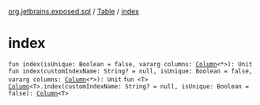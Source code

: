[org.jetbrains.exposed.sql](../index.md) / [Table](index.md) / [index](.)

# index

`fun index(isUnique: Boolean = false, vararg columns: `[`Column`](../-column/index.md)`<*>): Unit`
`fun index(customIndexName: String? = null, isUnique: Boolean = false, vararg columns: `[`Column`](../-column/index.md)`<*>): Unit`
`fun <T> `[`Column`](../-column/index.md)`<T>.index(customIndexName: String? = null, isUnique: Boolean = false): `[`Column`](../-column/index.md)`<T>`